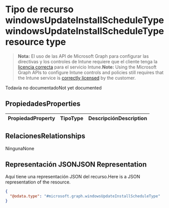# <a name="windowsupdateinstallscheduletype-resource-type"></a><span data-ttu-id="ba8c6-101">Tipo de recurso windowsUpdateInstallScheduleType</span><span class="sxs-lookup"><span data-stu-id="ba8c6-101">windowsUpdateInstallScheduleType resource type</span></span>

> <span data-ttu-id="ba8c6-102">**Nota:** El uso de las API de Microsoft Graph para configurar las directivas y los controles de Intune requiere que el cliente tenga la [licencia correcta](https://go.microsoft.com/fwlink/?linkid=839381) para el servicio Intune.</span><span class="sxs-lookup"><span data-stu-id="ba8c6-102">**Note:** Using the Microsoft Graph APIs to configure Intune controls and policies still requires that the Intune service is [correctly licensed](https://go.microsoft.com/fwlink/?linkid=839381) by the customer.</span></span>

<span data-ttu-id="ba8c6-103">Todavía no documentado</span><span class="sxs-lookup"><span data-stu-id="ba8c6-103">Not yet documented</span></span>
## <a name="properties"></a><span data-ttu-id="ba8c6-104">Propiedades</span><span class="sxs-lookup"><span data-stu-id="ba8c6-104">Properties</span></span>
|<span data-ttu-id="ba8c6-105">Propiedad</span><span class="sxs-lookup"><span data-stu-id="ba8c6-105">Property</span></span>|<span data-ttu-id="ba8c6-106">Tipo</span><span class="sxs-lookup"><span data-stu-id="ba8c6-106">Type</span></span>|<span data-ttu-id="ba8c6-107">Descripción</span><span class="sxs-lookup"><span data-stu-id="ba8c6-107">Description</span></span>|
|:---|:---|:---|

## <a name="relationships"></a><span data-ttu-id="ba8c6-108">Relaciones</span><span class="sxs-lookup"><span data-stu-id="ba8c6-108">Relationships</span></span>
<span data-ttu-id="ba8c6-109">Ninguna</span><span class="sxs-lookup"><span data-stu-id="ba8c6-109">None</span></span>
## <a name="json-representation"></a><span data-ttu-id="ba8c6-110">Representación JSON</span><span class="sxs-lookup"><span data-stu-id="ba8c6-110">JSON Representation</span></span>
<span data-ttu-id="ba8c6-111">Aquí tiene una representación JSON del recurso.</span><span class="sxs-lookup"><span data-stu-id="ba8c6-111">Here is a JSON representation of the resource.</span></span>
<!-- {
  "blockType": "resource",
  "keyProperty": "id",
  "@odata.type": "microsoft.graph.windowsUpdateInstallScheduleType"
}
-->
``` json
{
  "@odata.type": "#microsoft.graph.windowsUpdateInstallScheduleType"
}
```



